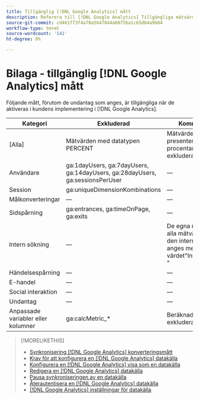```yaml
---
title: Tillgänglig [!DNL Google Analytics] mått
description: Referera till [!DNL Google Analytics] Tillgängliga mätvärden för datakällor.
source-git-commit: cd461f73f4a70a5647844a6075ba1c65d64a9b04
workflow-type: tm+mt
source-wordcount: '141'
ht-degree: 0%

---
```


# Bilaga - tillgänglig [!DNL Google Analytics] mått

Följande mått, förutom de undantag som anges, är tillgängliga när de aktiveras i kundens implementering i [!DNL Google Analytics].

<!-- Notes as FYI to self:
>[!NOTE]
>
>* For some of these metrics, [!DNL Google] assigns the friendly name, and the name is consistent. For some metrics, the advertiser assigns the friendly name in [!DNL Google Analytics], and the name has a dynamic value.
>* Some metrics are assigned at the property level, and others are assigned at the view level.
-->

| Kategori | Exkluderad | Kommentarer |
| ---- | ---- | ---- |
| \[Alla\] | Mätvärden med datatypen PERCENT | Mätvärden som presenteras som en procentandel exkluderas alltid. |
| Användare | ga:1dayUsers, ga:7dayUsers, ga:14dayUsers, ga:28dayUsers, ga:sessionsPerUser | — |
| Session | ga:uniqueDimensionKombinations | — |
| Målkonverteringar | — | — |
| Sidspårning | ga:entrances, ga:timeOnPage, ga:exits | — |
| Intern sökning | — | De egna namnen på alla mätvärden från den interna sökningen anges med värdet&quot;InternalSearch: &quot; |
| Händelsespårning | — | — |
| E-handel | — | — |
| Social interaktion | — | — |
| Undantag | — | — |
| Anpassade variabler eller kolumner | ga:calcMetric_* | Beräknade värden exkluderas alltid. |

>[!MORELIKETHIS]
>
>* [Synkronisering [!DNL Google Analytics] konverteringsmått](data-source-about.md)
>* [Krav för att konfigurera en [!DNL Google Analytics] datakälla](data-source-prerequisites.md)
>* [Konfigurera en [!DNL Google Analytics] visa som en datakälla](data-source-configure.md)
>* [Redigera en [!DNL Google Analytics] datakälla](data-source-edit.md)
>* [Pausa synkroniseringen av en datakälla](data-source-pause.md)
>* [Återautentisera en [!DNL Google Analytics] datakälla](data-source-reauthenticate.md)
>* [[!DNL Google Analytics] inställningar för datakälla](data-source-settings.md)

